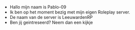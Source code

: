 - Hallo mijn naam is Pablo-09
- Ik ben op het moment bezig met mijn eigen Roleplay server.
- De naam van de server is LeeuwardenRP 
- Ben jij geintreseerd? Neem dan een kijkje
